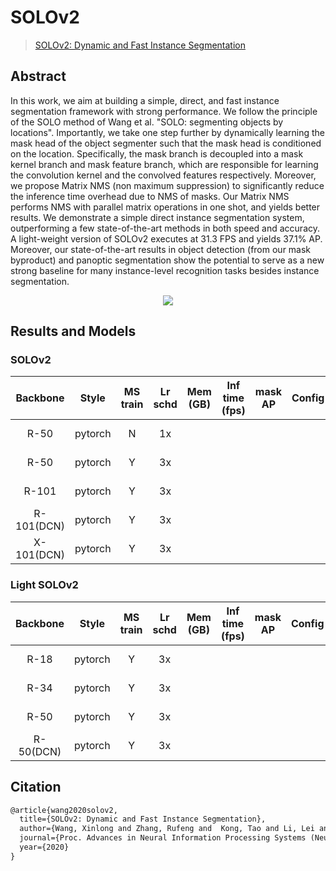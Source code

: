 # SOLOv2

> [SOLOv2: Dynamic and Fast Instance Segmentation](https://arxiv.org/abs/2003.10152)

<!-- [ALGORITHM] -->

## Abstract

In this work, we aim at building a simple, direct, and fast instance segmentation
framework with strong performance. We follow the principle of the SOLO method of
Wang et al. "SOLO: segmenting objects by locations". Importantly, we take one
step further by dynamically learning the mask head of the object segmenter such
that the mask head is conditioned on the location. Specifically, the mask branch
is decoupled into a mask kernel branch and mask feature branch, which are
responsible for learning the convolution kernel and the convolved features
respectively. Moreover, we propose Matrix NMS (non maximum suppression) to
significantly reduce the inference time overhead due to NMS of masks. Our
Matrix NMS performs NMS with parallel matrix operations in one shot, and
yields better results. We demonstrate a simple direct instance segmentation
system, outperforming a few state-of-the-art methods in both speed and accuracy.
A light-weight version of SOLOv2 executes at 31.3 FPS and yields 37.1% AP.
Moreover, our state-of-the-art results in object detection (from our mask byproduct)
 and panoptic segmentation show the potential to serve as a new strong baseline
 for many instance-level recognition tasks besides instance segmentation.

<div align=center>
<img src="https://user-images.githubusercontent.com/48282753/167235090-f20dab74-43a5-44ed-9f11-4e5f08866f45.png"/>
</div>

## Results and Models

### SOLOv2

| Backbone  | Style   | MS train | Lr schd | Mem (GB) | Inf time (fps) | mask AP| Config   |Download |
|:---------:|:-------:|:--------:|:-------:|:--------:|:--------------:|:------:|:--------:|:--------:|
| R-50      | pytorch | N        | 1x      |          |                |        |          |[model]() &#124; [log]() |
| R-50      | pytorch | Y        | 3x      |          |                |        |          |[model]() &#124; [log]() |
| R-101     | pytorch | Y        | 3x      |          |                |        |          |[model]() &#124; [log]() |
| R-101(DCN)| pytorch | Y        | 3x      |          |                |        |          |[model]() &#124; [log]() |
| X-101(DCN)| pytorch | Y        | 3x      |          |                |        |          |[model]() &#124; [log]() |

### Light SOLOv2

| Backbone       | Style   | MS train | Lr schd | Mem (GB) | Inf time (fps) | mask AP | Config   | Download |
|:--------------:|:-------:|:--------:|:-------:|:--------:|:--------------:|:-------:|:--------:|:--------:|
| R-18           | pytorch |     Y    | 3x      |          |                |         |          |  [model]() &#124; [log]() |
| R-34           | pytorch |     Y    | 3x      |          |                |         |          |  [model]() &#124; [log]() |
| R-50           | pytorch |     Y    | 3x      |          |                |         |          |  [model]() &#124; [log]() |
| R-50(DCN)      | pytorch |     Y    | 3x      |          |                |         |          |  [model]() &#124; [log]() |


## Citation

```latex
@article{wang2020solov2,
  title={SOLOv2: Dynamic and Fast Instance Segmentation},
  author={Wang, Xinlong and Zhang, Rufeng and  Kong, Tao and Li, Lei and Shen, Chunhua},
  journal={Proc. Advances in Neural Information Processing Systems (NeurIPS)},
  year={2020}
}
```
